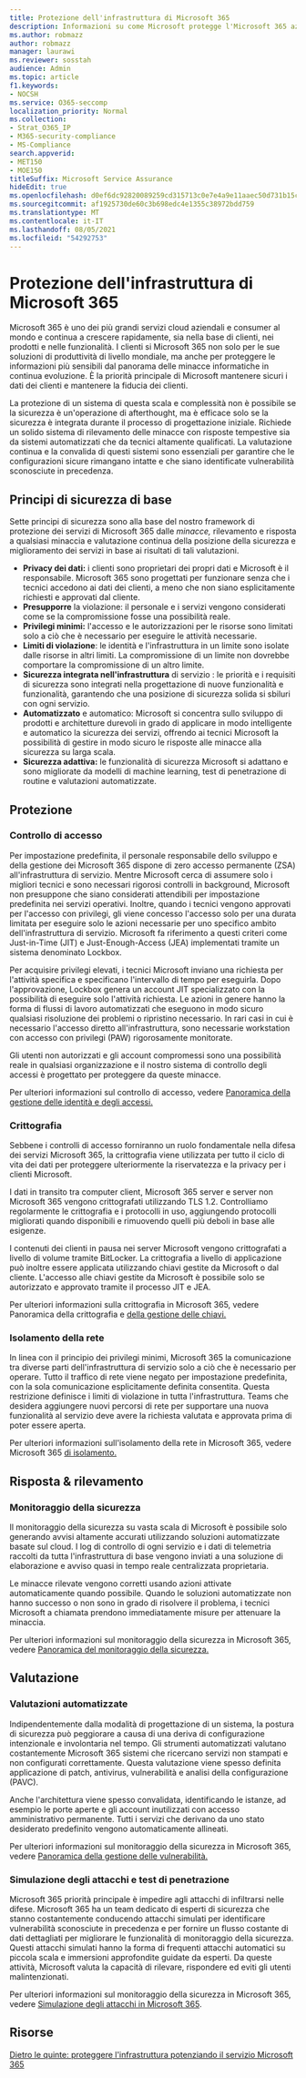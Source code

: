 ```yaml
---
title: Protezione dell'infrastruttura di Microsoft 365
description: Informazioni su come Microsoft protegge l'Microsoft 365 aziendale.
ms.author: robmazz
author: robmazz
manager: laurawi
ms.reviewer: sosstah
audience: Admin
ms.topic: article
f1.keywords:
- NOCSH
ms.service: O365-seccomp
localization_priority: Normal
ms.collection:
- Strat_O365_IP
- M365-security-compliance
- MS-Compliance
search.appverid:
- MET150
- MOE150
titleSuffix: Microsoft Service Assurance
hideEdit: true
ms.openlocfilehash: d0ef6dc92820089259cd315713c0e7e4a9e11aaec50d731b15cd6e826a721107
ms.sourcegitcommit: af1925730de60c3b698edc4e1355c38972bdd759
ms.translationtype: MT
ms.contentlocale: it-IT
ms.lasthandoff: 08/05/2021
ms.locfileid: "54292753"
---
```

# <a name="securing-the-microsoft-365-infrastructure"></a>Protezione dell'infrastruttura di Microsoft 365

Microsoft 365 è uno dei più grandi servizi cloud aziendali e consumer al mondo e continua a crescere rapidamente, sia nella base di clienti, nei prodotti e nelle funzionalità. I clienti si Microsoft 365 non solo per le sue soluzioni di produttività di livello mondiale, ma anche per proteggere le informazioni più sensibili dal panorama delle minacce informatiche in continua evoluzione. È la priorità principale di Microsoft mantenere sicuri i dati dei clienti e mantenere la fiducia dei clienti.

La protezione di un sistema di questa scala e complessità non è possibile se la sicurezza è un'operazione di afterthought, ma è efficace solo se la sicurezza è integrata durante il processo di progettazione iniziale. Richiede un solido sistema di rilevamento delle minacce con risposte tempestive sia da sistemi automatizzati che da tecnici altamente qualificati. La valutazione continua e la convalida di questi sistemi sono essenziali per garantire che le configurazioni sicure rimangano intatte e che siano identificate vulnerabilità sconosciute in precedenza.

## <a name="core-security-principles"></a>Principi di sicurezza di base

Sette principi di sicurezza sono alla  base del nostro framework di protezione dei servizi di Microsoft 365  dalle *minacce,* rilevamento e risposta a qualsiasi minaccia e valutazione continua della posizione della sicurezza e miglioramento dei servizi in base ai risultati di tali valutazioni.

- **Privacy dei dati:** i clienti sono proprietari dei propri dati e Microsoft è il responsabile. Microsoft 365 sono progettati per funzionare senza che i tecnici accedono ai dati dei clienti, a meno che non siano esplicitamente richiesti e approvati dal cliente.
- **Presupporre** la violazione: il personale e i servizi vengono considerati come se la compromissione fosse una possibilità reale.
- **Privilegi minimi:** l'accesso e le autorizzazioni per le risorse sono limitati solo a ciò che è necessario per eseguire le attività necessarie.
- **Limiti di violazione**: le identità e l'infrastruttura in un limite sono isolate dalle risorse in altri limiti. La compromissione di un limite non dovrebbe comportare la compromissione di un altro limite.
- **Sicurezza integrata nell'infrastruttura** di servizio : le priorità e i requisiti di sicurezza sono integrati nella progettazione di nuove funzionalità e funzionalità, garantendo che una posizione di sicurezza solida si sbiluri con ogni servizio.
- **Automatizzato** e automatico: Microsoft si concentra sullo sviluppo di prodotti e architetture durevoli in grado di applicare in modo intelligente e automatico la sicurezza dei servizi, offrendo ai tecnici Microsoft la possibilità di gestire in modo sicuro le risposte alle minacce alla sicurezza su larga scala.
- **Sicurezza adattiva:** le funzionalità di sicurezza Microsoft si adattano e sono migliorate da modelli di machine learning, test di penetrazione di routine e valutazioni automatizzate.

## <a name="protection"></a>Protezione

### <a name="access-control"></a>Controllo di accesso

Per impostazione predefinita, il personale responsabile dello sviluppo e della gestione dei Microsoft 365 dispone di zero accesso permanente (ZSA) all'infrastruttura di servizio. Mentre Microsoft cerca di assumere solo i migliori tecnici e sono necessari rigorosi controlli in background, Microsoft non presuppone che siano considerati attendibili per impostazione predefinita nei servizi operativi. Inoltre, quando i tecnici vengono approvati per l'accesso con privilegi, gli viene concesso l'accesso solo per una durata limitata per eseguire solo le azioni necessarie per uno specifico ambito dell'infrastruttura di servizio. Microsoft fa riferimento a questi criteri come Just-in-Time (JIT) e Just-Enough-Access (JEA) implementati tramite un sistema denominato Lockbox.

Per acquisire privilegi elevati, i tecnici Microsoft inviano una richiesta per l'attività specifica e specificano l'intervallo di tempo per eseguirla. Dopo l'approvazione, Lockbox genera un account JIT specializzato con la possibilità di eseguire solo l'attività richiesta. Le azioni in genere hanno la forma di flussi di lavoro automatizzati che eseguono in modo sicuro qualsiasi risoluzione dei problemi o ripristino necessario. In rari casi in cui è necessario l'accesso diretto all'infrastruttura, sono necessarie workstation con accesso con privilegi (PAW) rigorosamente monitorate.

Gli utenti non autorizzati e gli account compromessi sono una possibilità reale in qualsiasi organizzazione e il nostro sistema di controllo degli accessi è progettato per proteggere da queste minacce.

Per ulteriori informazioni sul controllo di accesso, vedere [Panoramica della gestione delle identità e degli accessi.](assurance-identity-and-access-management.md)

### <a name="encryption"></a>Crittografia

Sebbene i controlli di accesso forniranno un ruolo fondamentale nella difesa dei servizi Microsoft 365, la crittografia viene utilizzata per tutto il ciclo di vita dei dati per proteggere ulteriormente la riservatezza e la privacy per i clienti Microsoft.

I dati in transito tra computer client, Microsoft 365 server e server non Microsoft 365 vengono crittografati utilizzando TLS 1.2. Controlliamo regolarmente le crittografia e i protocolli in uso, aggiungendo protocolli migliorati quando disponibili e rimuovendo quelli più deboli in base alle esigenze.

I contenuti dei clienti in pausa nei server Microsoft vengono crittografati a livello di volume tramite BitLocker. La crittografia a livello di applicazione può inoltre essere applicata utilizzando chiavi gestite da Microsoft o dal cliente. L'accesso alle chiavi gestite da Microsoft è possibile solo se autorizzato e approvato tramite il processo JIT e JEA.

Per ulteriori informazioni sulla crittografia in Microsoft 365, vedere Panoramica della crittografia e [della gestione delle chiavi.](assurance-encryption.md)

### <a name="network-isolation"></a>Isolamento della rete

In linea con il principio dei privilegi minimi, Microsoft 365 la comunicazione tra diverse parti dell'infrastruttura di servizio solo a ciò che è necessario per operare. Tutto il traffico di rete viene negato per impostazione predefinita, con la sola comunicazione esplicitamente definita consentita. Questa restrizione definisce i limiti di violazione in tutta l'infrastruttura. Teams che desidera aggiungere nuovi percorsi di rete per supportare una nuova funzionalità al servizio deve avere la richiesta valutata e approvata prima di poter essere aperta.

Per ulteriori informazioni sull'isolamento della rete in Microsoft 365, vedere Microsoft 365 [di isolamento.](/microsoft-365/enterprise/microsoft-365-isolation-controls)

## <a name="detection--response"></a>Risposta & rilevamento

### <a name="security-monitoring"></a>Monitoraggio della sicurezza

Il monitoraggio della sicurezza su vasta scala di Microsoft è possibile solo generando avvisi altamente accurati utilizzando soluzioni automatizzate basate sul cloud. I log di controllo di ogni servizio e i dati di telemetria raccolti da tutta l'infrastruttura di base vengono inviati a una soluzione di elaborazione e avviso quasi in tempo reale centralizzata proprietaria.

Le minacce rilevate vengono corretti usando azioni attivate automaticamente quando possibile. Quando le soluzioni automatizzate non hanno successo o non sono in grado di risolvere il problema, i tecnici Microsoft a chiamata prendono immediatamente misure per attenuare la minaccia.

Per ulteriori informazioni sul monitoraggio della sicurezza in Microsoft 365, vedere [Panoramica del monitoraggio della sicurezza.](assurance-security-monitoring.md)

## <a name="assessment"></a>Valutazione

### <a name="automated-assessments"></a>Valutazioni automatizzate

Indipendentemente dalla modalità di progettazione di un sistema, la postura di sicurezza può peggiorare a causa di una deriva di configurazione intenzionale e involontaria nel tempo. Gli strumenti automatizzati valutano costantemente Microsoft 365 sistemi che ricercano servizi non stampati e non configurati correttamente. Questa valutazione viene spesso definita applicazione di patch, antivirus, vulnerabilità e analisi della configurazione (PAVC).

Anche l'architettura viene spesso convalidata, identificando le istanze, ad esempio le porte aperte e gli account inutilizzati con accesso amministrativo permanente. Tutti i servizi che derivano da uno stato desiderato predefinito vengono automaticamente allineati.

Per ulteriori informazioni sul monitoraggio della sicurezza in Microsoft 365, vedere [Panoramica della gestione delle vulnerabilità.](assurance-vulnerability-management.md)

### <a name="attack-simulation-and-penetration-testing"></a>Simulazione degli attacchi e test di penetrazione

Microsoft 365 priorità principale è impedire agli attacchi di infiltrarsi nelle difese. Microsoft 365 ha un team dedicato di esperti di sicurezza che stanno costantemente conducendo attacchi simulati per identificare vulnerabilità sconosciute in precedenza e per fornire un flusso costante di dati dettagliati per migliorare le funzionalità di monitoraggio della sicurezza. Questi attacchi simulati hanno la forma di frequenti attacchi automatici su piccola scala e immersioni approfondite guidate da esperti. Da queste attività, Microsoft valuta la capacità di rilevare, rispondere ed eviti gli utenti malintenzionati.

Per ulteriori informazioni sul monitoraggio della sicurezza in Microsoft 365, vedere [Simulazione degli attacchi in Microsoft 365](assurance-monitoring-and-testing.md).

## <a name="resources"></a>Risorse

[Dietro le quinte: proteggere l'infrastruttura potenziando il servizio Microsoft 365](https://download.microsoft.com/download/c/4/5/c45b197e-f0d9-4f40-bd5f-ed8fc7d0cd8c/M365DCSecurityIntro_Whitepaper.pdf)
